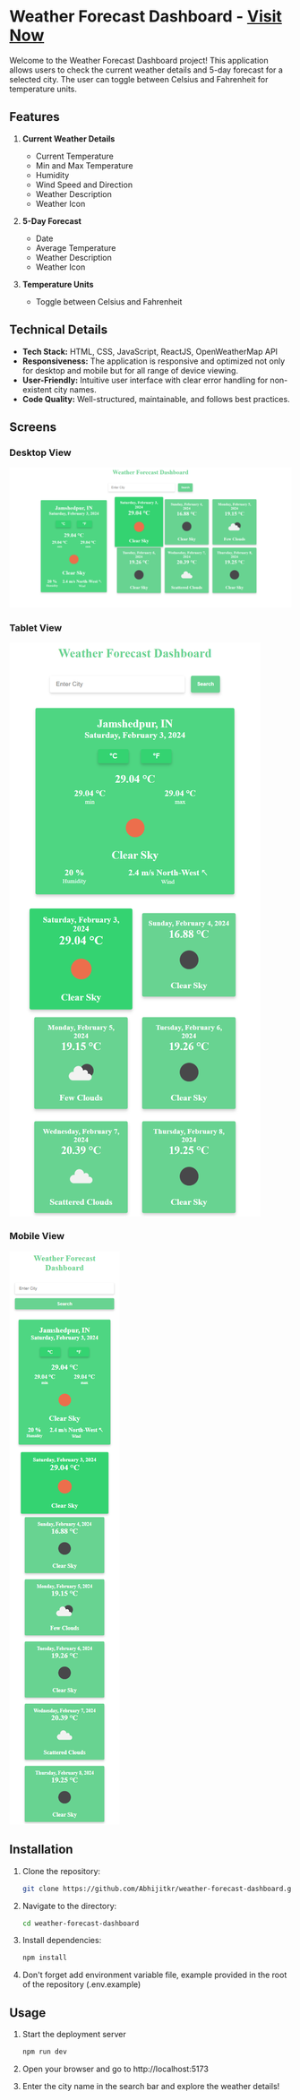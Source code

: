 # Weather Forecast Dashboard - [Visit Now](https://weather-forecast-dash.netlify.app/)

Welcome to the Weather Forecast Dashboard project! This application allows users to check the current weather details and 5-day forecast for a selected city. The user can toggle between Celsius and Fahrenheit for temperature units.

## Features

1. **Current Weather Details**

   - Current Temperature
   - Min and Max Temperature
   - Humidity
   - Wind Speed and Direction
   - Weather Description
   - Weather Icon

2. **5-Day Forecast**

   - Date
   - Average Temperature
   - Weather Description
   - Weather Icon

3. **Temperature Units**
   - Toggle between Celsius and Fahrenheit

## Technical Details

- **Tech Stack:** HTML, CSS, JavaScript, ReactJS, OpenWeatherMap API
- **Responsiveness:** The application is responsive and optimized not only for desktop and mobile but for all range of device viewing.
- **User-Friendly:** Intuitive user interface with clear error handling for non-existent city names.
- **Code Quality:** Well-structured, maintainable, and follows best practices.

## Screens

### Desktop View

![Desktop View](./screens/desktop.png)

### Tablet View

![Tablet View](./screens/tablet.png)

### Mobile View

![Mobile View](./screens/mobile.png)

## Installation

1. Clone the repository:

   ```bash
   git clone https://github.com/Abhijitkr/weather-forecast-dashboard.git
   ```

2. Navigate to the directory:

   ```bash
   cd weather-forecast-dashboard
   ```

3. Install dependencies:

   ```bash
   npm install
   ```

4. Don't forget add environment variable file, example provided in the root of the repository (.env.example)

## Usage

1. Start the deployment server

   ```bash
   npm run dev
   ```

2. Open your browser and go to http://localhost:5173

3. Enter the city name in the search bar and explore the weather details!
